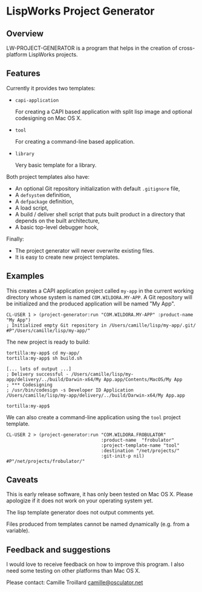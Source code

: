 # LispWorks Project Generator

## Overview

LW-PROJECT-GENERATOR is a program that helps in the creation of cross-platform LispWorks projects.

## Features

Currently it provides two templates:

 -  `capi-application`

    For creating a CAPI based application with split lisp image and optional codesigning on Mac OS X.

 -  `tool`

    For creating a command-line based application.

 -  `library`

    Very basic template for a library.


Both project templates also have:

 -  An optional Git repository initialization with default `.gitignore` file,
 -  A `defsystem` definition,
 -  A `defpackage` definition,
 -  A load script,
 -  A build / deliver shell script that puts built product in a directory that depends on the built architecture,
 -  A basic top-level debugger hook,

Finally:

 -  The project generator will never overwrite existing files.
 -  It is easy to create new project templates.


## Examples

This creates a CAPI application project called `my-app` in the current working directory whose system is named `COM.WILDORA.MY-APP`.  A Git repository will be initialized and the produced application will be named "My App".

    CL-USER 1 > (project-generator:run "COM.WILDORA.MY-APP" :product-name "My App")
    ; Initialized empty Git repository in /Users/camille/lisp/my-app/.git/
    #P"/Users/camille/lisp/my-app/"

The new project is ready to build:

    tortilla:my-app$ cd my-app/
    tortilla:my-app$ sh build.sh

    [... lots of output ...]
    ; Delivery successful - /Users/camille/lisp/my-app/delivery/../build/Darwin-x64/My App.app/Contents/MacOS/My App
    ; *** Codesigning
    ; /usr/bin/codesign -s Developer ID Application /Users/camille/lisp/my-app/delivery/../build/Darwin-x64/My App.app 
    
    tortilla:my-app$


We can also create a command-line application using the `tool` project template.

    CL-USER 2 > (project-generator:run "COM.WILDORA.FROBULATOR"
                                       :product-name  "frobulator"
                                       :project-template-name "tool"
                                       :destination "/net/projects/"
                                       :git-init-p nil)
    #P"/net/projects/frobulator/"


## Caveats

This is early release software, it has only been tested on Mac OS X.
Please apologize if it does not work on your operating system yet.

The lisp template generator does not output comments yet.

Files produced from templates cannot be named dynamically (e.g. from a variable).


## Feedback and suggestions

I would love to receive feedback on how to improve this program.
I also need some testing on other platforms than Mac OS X.

Please contact: Camille Troillard <camille@osculator.net>
